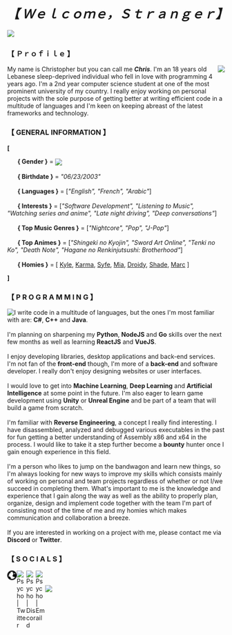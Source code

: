 <h1 align="center"><em>【 Ｗｅｌｃｏｍｅ，Ｓｔｒａｎｇｅｒ】</em></h1>
<img src="https://i.imgur.com/z0hrYDm.gif">
<div>
   <h3 align="left">【 Ｐｒｏｆｉｌｅ 】</h3>
   <img align="right" src="https://data.whicdn.com/images/346684507/original.gif">
   <p align="left">
      My name is Christopher but you can call me 
      <span><b><em>Chris</em></b></span>. 
      I'm an 18 years old Lebanese sleep-deprived individual who fell in love with programming 4 years ago. I'm a 2nd year computer science student at one of the most prominent university of my country. I really enjoy working on personal projects with the sole purpose of getting better at writing efficient code in a multitude of languages and I'm keen on keeping abreast of the latest frameworks and technology.
   </p>
</div>
<div>
   <h3 align="left">【 GENERAL INFORMATION 】</h3>
   <p>
      <b>[</b>
   </p>
   <p>
      &nbsp;&nbsp;&nbsp;&nbsp;&nbsp;&nbsp;<b>{ Gender }</b> = 
      <img align="center" width="22px" src="https://www.svgrepo.com/show/206502/male.svg"></img>
      <br>
      <br>
      &nbsp;&nbsp;&nbsp;&nbsp;&nbsp;&nbsp;<b>{ Birthdate }</b> = <em>"06/23/2003"</em>
      <br>
      <br>
      &nbsp;&nbsp;&nbsp;&nbsp;&nbsp;&nbsp;<b>{ Languages }</b> = [<em>"English", "French", "Arabic"</em>]
      <br>
      <br>
      &nbsp;&nbsp;&nbsp;&nbsp;&nbsp;&nbsp;<b>{ Interests }</b> = [<em>"Software Development", "Listening to Music", "Watching series and anime", "Late night driving", "Deep conversations"</em>]
      <br>
      <br>
      &nbsp;&nbsp;&nbsp;&nbsp;&nbsp;&nbsp;<b>{ Top Music Genres }</b> = [<em>"Nightcore", "Pop", "J-Pop"</em>]
      <br>
      <br>
      &nbsp;&nbsp;&nbsp;&nbsp;&nbsp;&nbsp;<b>{ Top Animes }</b> = [<em>"Shingeki no Kyojin", "Sword Art Online", "Tenki no Ko", "Death Note", "Hagane no Renkinjutsushi: Brotherhood"</em>]
      <br>
      <br>
      &nbsp;&nbsp;&nbsp;&nbsp;&nbsp;&nbsp;<b>{ Homies }</b> = [ <a href="https://github.com/AquaPlaysYT">Kyle</a>, <a href="https://github.com/karmakittenx">Karma</a>, <a href="https://github.com/ItsSyfe">Syfe</a>, <a href="https://github.com/m1fnbr">Mia</a>, <a href="https://github.com/SiLeNSwOrD">Droidy</a>, <a href="https://github.com/OutTheShade">Shade</a>, <a href="https://github.com/Marc-Jalkh">Marc</a> ]
   </p>
   <p>
      <b>]</b>
   </p>
</div>
<div>
   <h3 align="left">【 P R O G R A M M I N G 】</h3>
   <img align="left" src="https://media4.giphy.com/media/3ohjV6G9UwkB190zbq/200.gif">
   <p>
      I write code in a multitude of languages, but the ones I'm most familiar with are: <b>C#</b>, <b>C++</b> and <b>Java</b>. 
      <br>
      <br>
      I'm planning on sharpening my <b>Python</b>, <b>NodeJS</b> and <b>Go</b> skills over the next few months as well as learning <b>ReactJS</b> and <b>VueJS</b>.
      <br>
      <br>
      I enjoy developing libraries, desktop applications and back-end services. I'm not fan of the <b>front-end</b> though, I'm more of a <b>back-end</b> and software developer. I really don't enjoy designing websites or user interfaces.
      <br>
      <br>
      I would love to get into <b>Machine Learning</b>, <b>Deep Learning</b> and <b>Artificial Intelligence</b> at some point in the future. I'm also eager to learn game development using <b>Unity</b> or <b>Unreal Engine</b> and be part of a team that will build a game from scratch.
      <br>
      <br>
      I'm familiar with <b>Reverse Engineering</b>, a concept I really find interesting. I have disassembled, analyzed and debugged various executables in the past for fun getting a better understanding of Assembly x86 and x64 in the process. I would like to take it a step further become a <b>bounty</b> hunter once I gain enough experience in this field.
      <br>
      <br>
      I'm a person who likes to jump on the bandwagon and learn new things, so I'm always looking for new ways to improve my skills which consists mainly of working on personal and team projects regardless of whether or not I/we succeed in completing them. What's important to me is the knowledge and experience that I gain along the way as well as the ability to properly plan, organize, design and implement code together with the team I'm part of consisting most of the time of me and my homies which makes communication and collaboration a breeze. 
      <br>
      <br>
      If you are interested in working on a project with me, please contact me via <b>Discord</b> or <b>Twitter</b>.
   </p>
</div>
<div>
   <h3 align="left">【 S O C I A L S 】</h3>

   [<img align="left" alt="Psycho | Website" width="22px" src="https://raw.githubusercontent.com/iconic/open-iconic/master/svg/globe.svg" />][website]
   [<img align="left" alt="Psycho | Twitter" width="22px" src="https://cdn.jsdelivr.net/npm/simple-icons@v3/icons/twitter.svg" />][twitter]
   [<img align="left" alt="Psycho | Discord" width="22px" src="https://cdn.jsdelivr.net/npm/simple-icons@v3/icons/discord.svg" />][discord]
   [<img align="left" alt="Psycho | Email"   width="22px" src="https://cdn.jsdelivr.net/npm/simple-icons@3.13.0/icons/minutemailer.svg" />][email]
</div>
<div>
   <br>
   <br>
   <img src="https://i.imgur.com/FwNZmtY.gif">
</div>

[website]: https://psychopast.live
[email]: <mailto:contact@psychopast.live>
[twitter]: https://twitter.com/PsychoPastt
[discord]: https://dsc.bio/8765